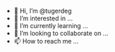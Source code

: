 - 👋 Hi, I’m @tugerdeg
- 👀 I’m interested in ...
- 🌱 I’m currently learning ...
- 💞️ I’m looking to collaborate on ...
- 📫 How to reach me ...

<!---
tugerdeg/tugerdeg is a ✨ special ✨ repository because its `README.md` (this file) appears on your GitHub profile.
You can click the Preview link to take a look at your changes.
--->
